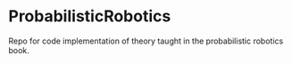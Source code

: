 # ProbabilisticRobotics
Repo for code implementation of theory taught in the probabilistic robotics book.
